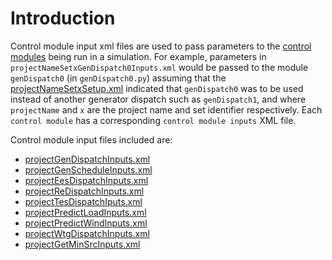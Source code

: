 # Introduction
Control module input xml files are used to pass parameters to the [control modules](Model-Controls-Package) being run in a simulation. For example, parameters in `projectNameSetxGenDispatch0Inputs.xml` would be passed to the module `genDispatch0` (in `genDispatch0.py`) assuming that the [projectNameSetxSetup.xml](projectSetup-XML) indicated that `genDispatch0` was to be used instead of another generator dispatch such as `genDispatch1`, and where `projectName` and `x` are the project name and set identifier respectively. Each `control module` has a corresponding `control module inputs` XML file. 

Control module input files included are: 
* [projectGenDispatchInputs.xml](Model-Resources-Setup-projectGenDispatchInputs)
* [projectGenScheduleInputs.xml](Model-Resources-Setup-projectGenScheduleInputs)
* [projectEesDispatchInputs.xml](Model-Resources-Setup-projectEesDispatchInputs)
* [projectReDispatchInputs.xml](Model-Resources-Setup-projectReDispatchInputs)
* [projectTesDispatchIputs.xml](Model-Resources-Setup-projectTesDispatchInputs)
* [projectPredictLoadInputs.xml](Model-Resources-Setup-projectPredictLoadInputs)
* [projectPredictWindInputs.xml](Model-Resources-Setup-projectPredictWindInputs)
* [projectWtgDispatchInputs.xml](Model-Resources-Setup-projectWtgDispatchInputs)
* [projectGetMinSrcInputs.xml](Model-Resources-Setup-projectGetMinSrcInputs)
